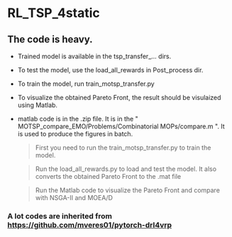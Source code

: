 # RL_TSP_4static
## The code is heavy. 

+ Trained model is available in the tsp_transfer_... dirs.
+ To test the model, use the load_all_rewards in Post_process dir.
+ To train the model, run train_motsp_transfer.py
+ To visualize the obtained Pareto Front, the result should be visulaized using Matlab.
+ matlab code is in the .zip file. It is in the " MOTSP_compare_EMO/Problems/Combinatorial MOPs/compare.m ". It is used to produce the figures in batch. 
    
    > First you need to run the train_motsp_transfer.py to train the model. 
    
    > Run the load_all_rewards.py to load and test the model. It also converts the obtained Pareto Front to the .mat file
    
    > Run the Matlab code to visualize the Pareto Front and compare with NSGA-II and MOEA/D
    
    

### A lot codes are inherited from https://github.com/mveres01/pytorch-drl4vrp

